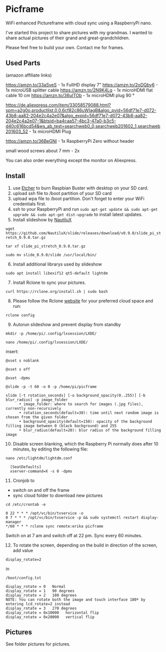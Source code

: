 # Picframe
WiFi enhanced Pictureframe with cloud sync using a RaspberryPi nano.

I've started this project to share pictures with my grandmas. I wanted to share actual pictures of their grand and great-grandchildren.

Please feel free to build your own.
Contact me for frames.

## Used Parts

(amazon affiliate links)

https://amzn.to/33aSveS - 1x FullHD display 7"
https://amzn.to/2oDQby6 - 1x microUSB splitter cable 
https://amzn.to/2N9K4Lq - 1x microHDMI flat cable 10 cm
https://amzn.to/36uITOb - 1x microHDMI plug 90 °

https://de.aliexpress.com/item/33058579088.html?spm=a2g0o.productlist.0.0.6cf82c86uWIagB&algo_pvid=56df71e7-d072-43b8-aa82-204e2c4a2e07&algo_expid=56df71e7-d072-43b8-aa82-204e2c4a2e07-1&btsid=ba4caa57-4bc3-47a0-b3c5-d40c616bcd54&ws_ab_test=searchweb0_0,searchweb201602_1,searchweb201603_52 - 1x microHDMI Plug 

https://amzn.to/36BeGNI - 1x RaspberryPi Zero without header

small wood screws about 7 mm - 2x

You can also order everything except the monitor on Aliexpress.


## Install

1. use [Etcher](https://www.balena.io/etcher/) to burn Raspbian Buster with desktop on your SD card.
2. upload ssh file to /boot partition of your SD card
3. upload wpa file to /boot partition. Don't forget to enter your WiFi credentials first.
4. ssh to your RaspberryPi and run `sudo apt-get update && sudo apt-get upgrade && sudo apt-get dist-upgrade`
to install latest updates.
5. Install slideshow by [NautiluX](https://github.com/NautiluX)

  `wget https://github.com/NautiluX/slide/releases/download/v0.9.0/slide_pi_stretch_0.9.0.tar.gz`

  `tar xf slide_pi_stretch_0.9.0.tar.gz`

  `sudo mv slide_0.9.0/slide /usr/local/bin/`

6. Install additional librarys used by slideshow

  `sudo apt install libexif12 qt5-default lightdm`

7. Install Rclone to sync your pictures.

  `curl https://rclone.org/install.sh | sudo bash`

8. Please follow the Rclone [website](https://rclone.org) for your preferred cloud space and run:

  `rclone config`

9. Autorun slideshow and prevent display from standby

  `mkdir -p /home/pi/.config/lxsession/LXDE/`

  `nano /home/pi/.config/lxsession/LXDE/`

  insert:

  `@xset s noblank`

  `@xset s off`

  `@xset -dpms`

  `@slide -p -t 60 -o 0 -p /home/pi/picframe`

  ```
  slide [-t rotation_seconds] [-o background_opacity(0..255)] [-b blur_radius] -p image_folder
		• image_folder: where to search for images (.jpg files), currently non-recursively
		• rotation_seconds(default=30): time until next random image is chosen from the given folder
		• background_opacity(default=150): opacity of the background filling image between 0 (black background) and 255
		• blur_radius(default=20): blur radius of the background filling image
  ```
10. Disable screen blanking, which the Raspberry Pi normally does after 10 minutes, by editing the following file:

  `nano /etc/lightdm/lightdm.conf`

  ```
	[SeatDefaults]
	xserver-command=X -s 0 -dpms
  ```

11. Cronjob to
  * switch on and off the frame
  * sync cloud folder to download new pictures

 `cd /etc/crontab -e`

 ```
 0 22 * * * /opt/vc/bin/tvservice -o
 0 7 * * * /opt/vc/bin/tvservice -p && sudo systemctl restart display-manager
 */60 * * * rclone sync remote:erika picframe
 ```

 Switch on at 7 am and switch off at 22 pm. Sync every 60 minutes.

12. To rotate the screen, depending on the build in direction of the screen, add value

 `display_rotate=2`

 in

 `/boot/config.txt`

 ```
 display_rotate = 0   Normal
 display_rotate = 1   90 degrees
 display_rotate = 2   180 degrees
 NOTE: You can rotate both the image and touch interface 180º by entering lcd_rotate=2 instead
 display_rotate = 3   270 degrees
 display_rotate = 0x10000   horizontal flip
 display_rotate = 0x20000   vertical flip
 ```

## Pictures

See folder pictures for pictures.
